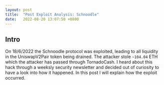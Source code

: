 ```yaml
---
layout: post
title: 	"Post Exploit Analysis: Schnoodle"
date: 	2022-08-20 13:07:50 +0800
---
```

## Intro
On 18/6/2022 the Schnoodle protocol was exploited, leading to all liquidity in the UniswapV2Pair token being drained. The attacker stole `~104.04` ETH which the attacker has passed through TornadoCash. I heard about this hack through a weeksly security newsletter and decided out of curiosity to have a look into how it happened. In this post I will explain how the exploit occurred.


